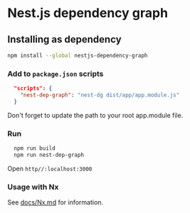 # Nest.js dependency graph

## Installing as dependency

```bash
npm install --global nestjs-dependency-graph
```

### Add to `package.json` scripts

```json
  "scripts": {
    "nest-dep-graph": "nest-dg dist/app/app.module.js"
  }
```

Don't forget to update the path to your root app.module file.

### Run

```bash
  npm run build
  npm run nest-dep-graph
```

Open `http//:localhost:3000`

### Usage with Nx

See [docs/Nx.md](docs/Nx.md) for information.
